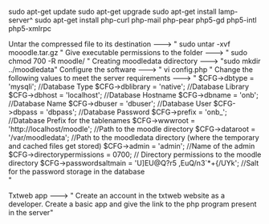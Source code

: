 sudo apt-get update
sudo apt-get upgrade
sudo apt-get install lamp-server^
sudo apt-get install php-curl php-mail php-pear php5-gd php5-intl php5-xmlrpc





Untar the compressed file to its destination ---> " sudo untar -xvf mooodle.tar.gz "
Give executable permissions to the folder ---> " sudo chmod 700 -R moodle/ "
Creating moodledata ddirectory ---> "sudo mkdir ../moodledata"
Configure the software ---> " vi config.php "
Change the following values to meet the server requirements ---> " 
$CFG->dbtype    = 'mysqli'; //Database Type
$CFG->dblibrary = 'native'; //Database Library
$CFG->dbhost    = 'localhost'; //Database Hostname
$CFG->dbname    = 'onb'; //Database Name
$CFG->dbuser    = 'dbuser'; //Database User
$CFG->dbpass    = 'dbpass'; //Database Password
$CFG->prefix    = 'onb_'; //Database Prefix for the tablenames
$CFG->wwwroot   = 'http://localhost/moodle'; //Path to the moodle directory
$CFG->dataroot  = '/var/moodledata'; //Path to the moodledata directory (where the temporary and cached files get stored)
$CFG->admin     = 'admin'; //Name of the admin
$CFG->directorypermissions = 0700; // Directory permissions to the moodle directory
$CFG->passwordsaltmain = 'U]EU@Q?r5 ,EuQ/n3`*+{/UYk'; //Salt for the password storage in the database  
"

Txtweb app ---> " Create an account in the txtweb website as a developer. Create a basic app and give the link to the php program present in the server"
